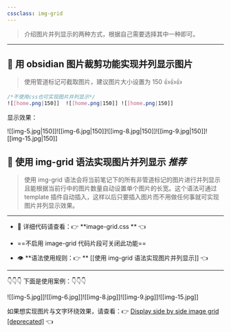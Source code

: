 ```yaml
---
cssclass: img-grid
---
```


>介绍图片并列显示的两种方式，根据自己需要选择其中一种即可。
---
## 🌸 用 obsidian 图片裁剪功能实现并列显示图片
>使用管道标记可截取图片，建议图片大小设置为 150  👍👍👍

``` css
/*不使用css也可实现图片并列显示*/
![[home.png|150]]  ![[home.png|150]] ![[home.png|150]]
```

显示效果：

![[img-5.jpg|150]]![[img-6.jpg|150]]![[img-8.jpg|150]]![[img-9.jpg|150]]![[img-15.jpg|150]]
## 🌼 使用 img-grid 语法实现图片并列显示  *推荐*
>使用 img-grid 语法会将当前笔记下的所有非管道标记的图片进行并列显示且能根据当前行中的图片数量自动设置单个图片的长宽。这个语法可通过 template 插件自动插入，这样以后只要插入图片而不用做任何事就可实现图片并列显示效果。
---
- 👀 详细代码请查看：👉 **image-grid.css **  👈

- ==不启用 image-grid 代码片段可关闭此功能==

- 👁 **语法使用规则：👉 ** [[使用 img-grid 语法实现图片并列显示]]   👈

---
👇👇👇 下面是使用案例：👇👇👇

![[img-5.jpg]]![[img-6.jpg]]![[img-8.jpg]]![[img-9.jpg]]![[img-15.jpg]]

如果想实现图片与文字环绕效果，请查看：👉 [Display side by side image grid \[deprecated\]](https://forum.obsidian.md/t/display-side-by-side-image-grid-deprecated/9359) 👈




